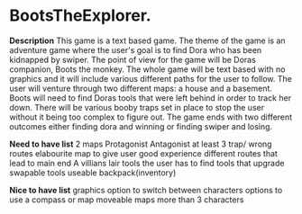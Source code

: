 # BootsTheExplorer.

**Description**
This game is a text based game. The theme of the game is an adventure game where the user's goal is to find Dora who has been kidnapped by swiper. The point of view for the game will be Doras companion, Boots the monkey. The whole game will be text based with no graphics and it will include various different paths for the user to follow. The user will venture through two different maps: a house and a basement. Boots will need to find Doras tools that were left behind in order to track her down. There will be various booby traps set in place to stop the user without it being too complex to figure out. The game ends with two different outcomes either finding dora and winning or finding swiper and losing.


**Need to have list**
2 maps
Protagonist
Antagonist
at least 3 trap/ wrong routes
elabourite map to give user good experience
different routes that lead to main end
A villians lair
tools the user has to find
tools that upgrade
swapable tools
useable backpack(inventory)

**Nice to have list**
graphics
option to switch between characters
options to use a compass or map
moveable maps
more than 3 characters

